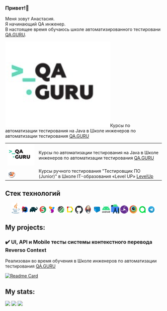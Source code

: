 ### Привет!👋 
Меня зовут Анастасия. 
</br>Я начинающий QA инженер.
</br>В настоящее время обучаюсь школе автоматизированного тестировани [QA.GURU](https://qa.guru).

<img src="media/icons/QA.GURU-logo.png"></td><td valign="middle">Курсы по автоматизации тестирования на Java в Школе инженеров по автоматизации тестирования <a target="_blank" href="https://qa.guru">QA.GURU</a>


<table width="100%" border='0'>
   <tr> 
    <tr><td width="20%" valign="bottom"><img src="media/icons/QA.GURU-logo.png"></td><td valign="middle">Курсы по автоматизации тестирования на Java в Школе инженеров по автоматизации тестирования <a target="_blank" href="https://qa.guru">QA.GURU</a></td></tr>
    <tr><td width="20%" valign="bottom"><img width="30%" src="media/icons/LevelUp-logo.png"></td><td valign="middle">Курсы ручного тестирования "Тестировщик ПО (Junior)" в Школе IT-образования «Level UP» <a target="_blank" href="https://levelp.ru">LevelUp</a></td></tr>
   </tr>
  </table>

## <a name="Стек-технологий">Стек технологий</a>
<p  align="center">
<img width="5%" title="Java" src="media/icons/java-logo.svg">
<img width="5%" title="IntelliJ IDEA" src="media/icons/IDEA-logo.svg">
<img width="5%" title="Gradle" src="media/icons/gradle-logo.svg">
<img width="5%" title="Junit5" src="media/icons/junit5-logo.svg">
<img width="5%" title="Selenide" src="media/icons/selenide-logo.svg">
<img width="5%" title="Rest-Assured" src="media/icons/rest-assured-logo.svg">
<img width="5%" title="Allure Report" src="media/icons/allure-report-logo.svg">
<img width="5%" title="GitHub" src="media/icons/github-logo.svg">
<img width="5%" title="Jenkins" src="media/icons/jenkins-logo.svg">
<img width="5%" title="Selenoid" src="media/icons/selenoid-logo.svg">
<img width="5%" title="Android" src="media/icons/android-logo.svg">
<img width="5%" title="Android Studio" src="media/icons/android-studio-logo.svg">
<img width="5%" title="Appium" src="media/icons/appium-server-logo.svg">
<img width="5%" title="Browserstack" src="media/icons/browserstack-logo.svg">
<img width="5%" title="Allure TestOps" src="media/icons/allure-testops-logo.svg">
<img width="5%" title="Telegram" src="media/icons/telegram-logo.svg">
</p>

## My projects:
### :heavy_check_mark: UI, API и Mobile тесты системы контекстного перевода Reverso Context
Реализован во время обучения в Школе инженеров по автоматизации тестирования <a target="_blank" href="https://qa.guru">QA.GURU</a>

[![Readme Card](https://github-readme-stats.vercel.app/api/pin/?username=nastasia-ch&repo=reverso.net-tests)](https://github.com/nastasia-ch/reverso.net-tests)

## My stats:
  ![](https://github-profile-summary-cards.vercel.app/api/cards/profile-details?username=nastasia-ch)
  ![](https://github-profile-summary-cards.vercel.app/api/cards/stats?username=nastasia-ch)
  ![](https://github-profile-summary-cards.vercel.app/api/cards/repos-per-language?username=nastasia-ch)
